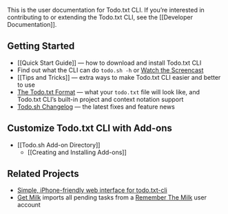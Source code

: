This is the user documentation for Todo.txt CLI. If you’re interested in contributing to or extending the Todo.txt CLI, see the [[Developer Documentation]].

## Getting Started

- [[Quick Start Guide]] — how to download and install Todo.txt CLI
- Find out what the CLI can do `todo.sh -h` or [Watch the Screencast]
- [[Tips and Tricks]] — extra ways to make Todo.txt CLI easier and better to use
- [The Todo.txt Format] — what your `todo.txt` file will look like, and Todo.txt CLI’s built-in project and context notation support
- [Todo.sh Changelog] — the latest fixes and feature news

## Customize Todo.txt CLI with Add-ons

- [[Todo.sh Add-on Directory]]
  - [[Creating and Installing Add-ons]]

## Related Projects
- [Simple, iPhone-friendly web interface for todo.txt-cli]
- [Get Milk] imports all pending tasks from a [Remember The Milk] user account

[Watch the Screencast]: http://vimeo.com/3263629
[The Todo.txt Format]: https://github.com/todotxt/todo.txt
[Simple, iPhone-friendly web interface for todo.txt-cli]: http://github.com/smajda/todo.txt-web/tree/master
[Get Milk]: http://github.com/jdevera/get-milk/
[Remember The Milk]: http://www.rememberthemilk.com/
[Todo.sh Changelog]: https://github.com/todotxt/todo.txt-cli/blob/master/CHANGELOG.md
